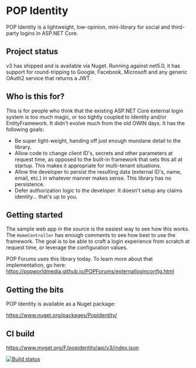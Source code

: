 # POP Identity

POP Identity is a lightweight, low-opinion, mini-library for social and third-party logins in ASP.NET Core.

## Project status
v3 has shipped and is available via Nuget. Running against net5.0, it has support for round-tripping to Google, Facebook, Microsoft and any generic OAuth2 service that returns a JWT.

## Who is this for?
This is for people who think that the existing ASP.NET Core external login system is too much magic, or too tightly coupled to Identity and/or EntityFramework. It didn't evolve much from the old OWIN days. It has the following goals:
* Be super light-weight, handing off just enough mundane detail to the library.
* Allow code to change client ID's, secrets and other parameters at request time, as opposed to the built-in framework that sets this all at startup. This makes it appropriate for multi-tenant situations.
* Allow the developer to persist the resulting data (external ID's, name, email, etc.) in whatever manner makes sense. This library has no persistence.
* Defer authorization logic to the developer. It doesn't setup any claims identity... that's up to you.

## Getting started
The sample web app in the source is the easiest way to see how this works. The `HomeController` has enough comments to see how best to use the framework. The goal is to be able to craft a login experience from scratch at request time, or leverage the configuration values.

POP Forums uses this library today. To learn more about that implementation, go here: https://popworldmedia.github.io/POPForums/externalloginconfig.html

## Getting the bits
POP Identity is available as a Nuget package: 

https://www.nuget.org/packages/PopIdentity/ 

## CI build 
https://www.myget.org/F/popidentity/api/v3/index.json 

[![Build status](https://popw.visualstudio.com/POP%20Identity/_apis/build/status/POP%20Identity-ASP.NET%20Core-CI)](https://popw.visualstudio.com/POP%20Identity/_build/latest?definitionId=3)
